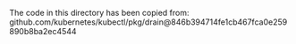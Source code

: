 The code in this directory has been copied from:
github.com/kubernetes/kubectl/pkg/drain@846b394714fe1cb467fca0e259890b8ba2ec4544
